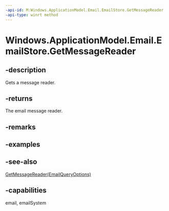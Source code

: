 ```yaml
---
-api-id: M:Windows.ApplicationModel.Email.EmailStore.GetMessageReader
-api-type: winrt method
---
```


<!-- Method syntax
public Windows.ApplicationModel.Email.EmailMessageReader GetMessageReader()
-->

# Windows.ApplicationModel.Email.EmailStore.GetMessageReader

## -description
Gets a message reader.

## -returns
The email message reader.

## -remarks

## -examples

## -see-also
[GetMessageReader(EmailQueryOptions)](emailstore_getmessagereader_1764748530.md)
## -capabilities
email, emailSystem
